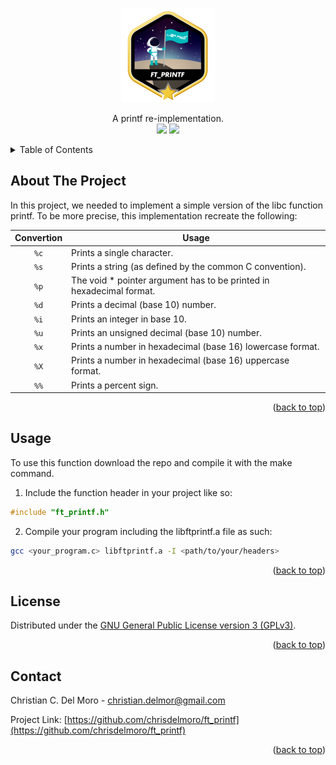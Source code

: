 <br/>
<p align="center">
    <img src="https://github.com/chrisdelmoro/42cursus/blob/main/badges/ft_printfm.png" alt="Logo" width="150" height="150">

  <p align="center">
    A printf re-implementation.
    <br/>
    <img src="https://img.shields.io/badge/Mandatory-OK-brightgreen"/>
    <img src="https://img.shields.io/badge/Final%20Score-100-blue"/>
  </p>
</p>


<!-- TABLE OF CONTENTS -->
<details>
  <summary>Table of Contents</summary>
  <ol>
    <li>
      <a href="#about-the-project">About The Project</a>
    </li>
    <li><a href="#usage">Usage</a></li>
    <li><a href="#license">License</a></li>
    <li><a href="#contact">Contact</a></li>
  </ol>
</details>



<!-- ABOUT THE PROJECT -->
## About The Project

In this project, we needed to implement a simple version of the libc function printf. To be more precise, this implementation recreate the following:

<div align="center">

| Convertion | Usage |
| --- | --- |
| <div align="center"> `%c` </div> | Prints a single character. |
| <div align="center"> `%s` </div> | Prints a string (as defined by the common C convention).
| <div align="center"> `%p` </div> | The void * pointer argument has to be printed in hexadecimal format. |
| <div align="center"> `%d` </div> | Prints a decimal (base 10) number. |
| <div align="center"> `%i` </div> | Prints an integer in base 10. |
| <div align="center"> `%u` </div> | Prints an unsigned decimal (base 10) number. |
| <div align="center"> `%x` </div> | Prints a number in hexadecimal (base 16) lowercase format. |
| <div align="center"> `%X` </div> | Prints a number in hexadecimal (base 16) uppercase format. |
| <div align="center"> `%%` </div> | Prints a percent sign. |

</div>

<p align="right">(<a href="#top">back to top</a>)</p>


<!-- USAGE EXAMPLES -->
## Usage

To use this function download the repo and compile it with the make command.

1. Include the function header in your project like so:
```c
#include "ft_printf.h"
```

2. Compile your program including the libftprintf.a file as such:
```sh
gcc <your_program.c> libftprintf.a -I <path/to/your/headers>
```

<p align="right">(<a href="#top">back to top</a>)</p>


<!-- LICENSE -->
## License

Distributed under the [GNU General Public License version 3 (GPLv3)](https://www.gnu.org/licenses/gpl-3.0.html). 

<p align="right">(<a href="#top">back to top</a>)</p>



<!-- CONTACT -->
## Contact

Christian C. Del Moro - christian.delmor@gmail.com

Project Link: [https://github.com/chrisdelmoro/ft_printf](https://github.com/chrisdelmoro/ft_printf)

<p align="right">(<a href="#top">back to top</a>)</p>
